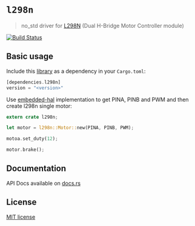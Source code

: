 # `l298n`

> no_std driver for [L298N](https://www.st.com/resource/en/datasheet/l298.pdf) (Dual H-Bridge Motor Controller module)

[![Build Status](https://travis-ci.org/lucazulian/l298n.svg?branch=master)](https://travis-ci.org/lucazulian/l298n)

## Basic usage

Include this [library](https://crates.io/crates/l298n) as a dependency in your `Cargo.toml`:

```rust
[dependencies.l298n]
version = "<version>"
```
Use [embedded-hal](https://github.com/rust-embedded/embedded-hal) implementation to get PINA, PINB and PWM and then create l298n single motor:

```rust
extern crate l298n;

let motor = l298n::Motor::new(PINA, PINB, PWM);

motoa.set_duty(12); 

motor.brake();

```

## Documentation

API Docs available on [docs.rs](https://docs.rs/l298n/0.1.0/l298n/)

## License

[MIT license](http://opensource.org/licenses/MIT)
